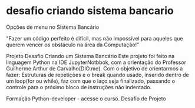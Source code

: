 # desafio criando sistema bancario

Opções de menu no Sistema Bancário

"Fazer um código perfeito é difícil, mas não impossível para aqueles que querem vencer os obstáculo na área da Computação!"

Projeto Desafio Criando um Sistema Bancário
Este projeto foi feito na linguagem Python na IDE JupyterNotbbok, com a orientação do Professor Guilherme Arthur de Carvalho(DIO.me). Com o objetivo de orientarmos a fazer: Estruturas de repetições e o break quando usado, inserido dentro de um loop(for ou while), faz com que o laço seja finalizado, passando o controle para o próximo bloco de instruções não indentado.

Formação Python-developer - acesse o curso.
Desafio de Projeto
